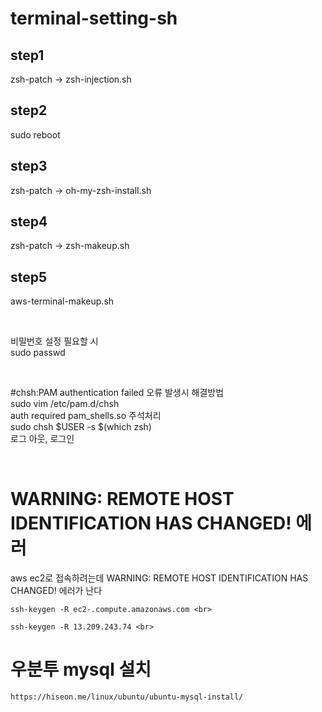 # terminal-setting-sh

## step1
zsh-patch -> zsh-injection.sh

## step2
sudo reboot

## step3
zsh-patch -> oh-my-zsh-install.sh

## step4
zsh-patch -> zsh-makeup.sh

## step5
aws-terminal-makeup.sh

<br>

비밀번호 설정 필요할 시 <br>
sudo passwd <br>

<br>

#chsh:PAM authentication failed 오류 발생시 해결방법 <br>
sudo vim /etc/pam.d/chsh <br>
auth required pam_shells.so 주석처리 <br>
sudo chsh $USER -s $(which zsh) <br>
로그 아웃, 로그인 <br>

<br>

# WARNING: REMOTE HOST IDENTIFICATION HAS CHANGED! 에러<br>

aws ec2로 접속하려는데 WARNING: REMOTE HOST IDENTIFICATION HAS CHANGED! 에러가 난다 <br>
```
ssh-keygen -R ec2-.compute.amazonaws.com <br>

ssh-keygen -R 13.209.243.74 <br>
```



# 우분투 mysql 설치
```
https://hiseon.me/linux/ubuntu/ubuntu-mysql-install/
```
